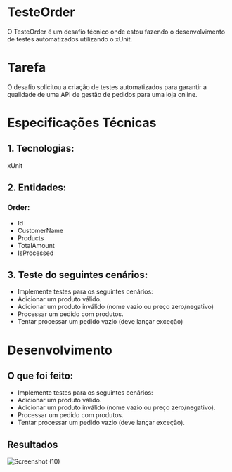 # TesteOrder

O TesteOrder é um desafio técnico onde estou fazendo o desenvolvimento de testes automatizados utilizando o xUnit.

# Tarefa

O desafio solicitou a criação de testes automatizados para garantir a qualidade de uma API de gestão de pedidos para uma loja online.

# Especificações Técnicas

## 1. Tecnologias:
  xUnit
## 2. Entidades:

### Order:

- Id 
- CustomerName 
- Products 
- TotalAmount 
- IsProcessed 


## 3. Teste do seguintes cenários:
- Implemente testes para os seguintes cenários:
- Adicionar um produto válido.
- Adicionar um produto inválido (nome vazio ou preço zero/negativo)
- Processar um pedido com produtos.
- Tentar processar um pedido vazio (deve lançar exceção)

# Desenvolvimento

## O que foi feito:

- Implemente testes para os seguintes cenários:
- Adicionar um produto válido.
- Adicionar um produto inválido (nome vazio ou preço zero/negativo).
- Processar um pedido com produtos.
- Tentar processar um pedido vazio (deve lançar exceção).

## Resultados

![Screenshot (10)](https://github.com/user-attachments/assets/64ef4436-6121-40aa-a4eb-4b8c085f1426)
